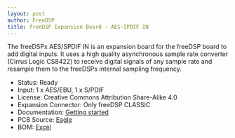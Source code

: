```yaml
---
layout: post
author: FreeDSP
title: freeDSP Expansion Board - AES-SPDIF IN
---
```



The freeDSPx AES/SPDIF IN is an expansion board for the freeDSP board to add digital inputs. It uses a high quality asynchronous sample rate converter (Cirrus Logic CS8422) to receive digital signals of any sample rate and resample them to the freeDSPs internal sampling frequency.&nbsp;

<ul>
<li>Status: Ready</li>
<li>Input: 1 x AES/EBU, 1 x S/PDIF</li>
<li>License: Creative Commons Attribution Share-Alike 4.0</li>
<li>Expansion Connector: Only freeDSP CLASSIC</li>
<li>Documentation: <a href="https://docs.google.com/open?id=1klaNH2u24zRKs_nh_jul-xbZ4rEBayKxEizu10gGNMk" target="_blank" rel="noopener">Getting started</a></li>
<li>PCB Source: <a href="https://github.com/freeDSP/freeDSPx-AES-SPDIF-IN" target="_blank" rel="noopener">Eagle</a></li>
<li>BOM: <a href="https://github.com/freeDSP/freeDSPx-AES-SPDIF-IN/tree/master/PART%20LIST" target="_blank" rel="noopener">Excel</a></li>
</ul>
